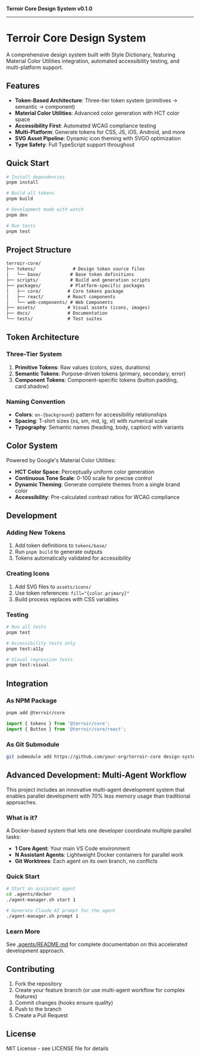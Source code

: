 **Terroir Core Design System v0.1.0**

***

# Terroir Core Design System

A comprehensive design system built with Style Dictionary, featuring Material Color Utilities integration, automated accessibility testing, and multi-platform support.

## Features

- **Token-Based Architecture**: Three-tier token system (primitives → semantic → component)
- **Material Color Utilities**: Advanced color generation with HCT color space
- **Accessibility First**: Automated WCAG compliance testing
- **Multi-Platform**: Generate tokens for CSS, JS, iOS, Android, and more
- **SVG Asset Pipeline**: Dynamic icon theming with SVGO optimization
- **Type Safety**: Full TypeScript support throughout

## Quick Start

```bash
# Install dependencies
pnpm install

# Build all tokens
pnpm build

# Development mode with watch
pnpm dev

# Run tests
pnpm test
```

## Project Structure

```markdown
terroir-core/
├── tokens/              # Design token source files
│   └── base/           # Base token definitions
├── scripts/            # Build and generation scripts
├── packages/           # Platform-specific packages
│   ├── core/          # Core tokens package
│   ├── react/         # React components
│   └── web-components/ # Web Components
├── assets/            # Visual assets (icons, images)
├── docs/              # Documentation
└── tests/             # Test suites
```

## Token Architecture

### Three-Tier System

1. **Primitive Tokens**: Raw values (colors, sizes, durations)
2. **Semantic Tokens**: Purpose-driven tokens (primary, secondary, error)
3. **Component Tokens**: Component-specific tokens (button.padding, card.shadow)

### Naming Convention

- **Colors**: `on-{background}` pattern for accessibility relationships
- **Spacing**: T-shirt sizes (xs, sm, md, lg, xl) with numerical scale
- **Typography**: Semantic names (heading, body, caption) with variants

## Color System

Powered by Google's Material Color Utilities:

- **HCT Color Space**: Perceptually uniform color generation
- **Continuous Tone Scale**: 0-100 scale for precise control
- **Dynamic Theming**: Generate complete themes from a single brand color
- **Accessibility**: Pre-calculated contrast ratios for WCAG compliance

## Development

### Adding New Tokens

1. Add token definitions to `tokens/base/`
2. Run `pnpm build` to generate outputs
3. Tokens automatically validated for accessibility

### Creating Icons

1. Add SVG files to `assets/icons/`
2. Use token references: `fill="{color.primary}"`
3. Build process replaces with CSS variables

### Testing

```bash
# Run all tests
pnpm test

# Accessibility tests only
pnpm test:a11y

# Visual regression tests
pnpm test:visual
```

## Integration

### As NPM Package

```bash
pnpm add @terroir/core
```

```typescript
import { tokens } from '@terroir/core';
import { Button } from '@terroir/core/react';
```

### As Git Submodule

```bash
git submodule add https://github.com/your-org/terroir-core design-system
```

## Advanced Development: Multi-Agent Workflow

This project includes an innovative multi-agent development system that enables parallel development with 70% less memory usage than traditional approaches.

### What is it?

A Docker-based system that lets one developer coordinate multiple parallel tasks:

- **1 Core Agent**: Your main VS Code environment
- **N Assistant Agents**: Lightweight Docker containers for parallel work
- **Git Worktrees**: Each agent on its own branch, no conflicts

### Quick Start

```bash
# Start an assistant agent
cd .agents/docker
./agent-manager.sh start 1

# Generate Claude AI prompt for the agent
./agent-manager.sh prompt 1
```

### Learn More

See [.agents/README.md](_media/README.md) for complete documentation on this accelerated development approach.

## Contributing

1. Fork the repository
2. Create your feature branch (or use multi-agent workflow for complex features)
3. Commit changes (hooks ensure quality)
4. Push to the branch
5. Create a Pull Request

## License

MIT License - see LICENSE file for details

